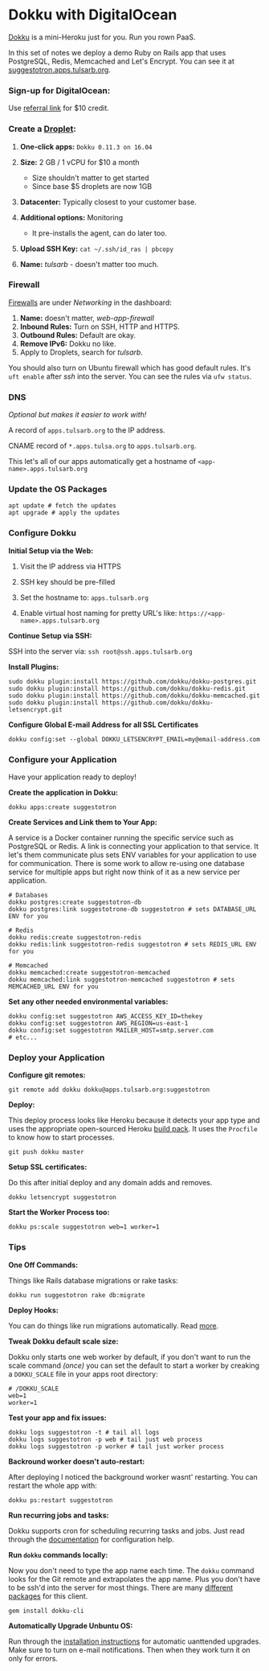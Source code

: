 # Dokku with DigitalOcean

[Dokku](http://dokku.viewdocs.io/dokku/) is a mini-Heroku just for you. Run you rown PaaS.

In this set of notes we deploy a demo Ruby on Rails app that uses PostgreSQL, Redis, Memcached and Let's Encrypt. You can see it at [suggestotron.apps.tulsarb.org](https://suggestotron.apps.tulsarb.org/).

### Sign-up for DigitalOcean:

Use [referral link](https://m.do.co/c/8f0f950f85db) for $10 credit.

### Create a [Droplet](https://cloud.digitalocean.com/droplets):

1. **One-click apps:** `Dokku 0.11.3 on 16.04`

2. **Size:** 2 GB / 1 vCPU for $10 a month
   * Size shouldn't matter to get started
   * Since base $5 droplets are now 1GB
3. **Datacenter:** Typically closest to your customer base.
4. **Additional options:** Monitoring
   * It pre-installs the agent, can do later too.
5. **Upload SSH Key:** `cat ~/.ssh/id_ras | pbcopy`
6. **Name:** *tulsarb* - doesn't matter too much.

### Firewall

[Firewalls](https://cloud.digitalocean.com/networking/firewalls) are under *Networking* in the dashboard:

1. **Name:** doesn't matter, _web-app-firewall_
2. **Inbound Rules:** Turn on SSH, HTTP and HTTPS.
3. **Outbound Rules:** Default are okay.
4. **Remove IPv6:** Dokku no like.
5. Apply to Droplets, search for *tulsarb*.

You should also turn on Ubuntu firewall which has good default rules. It's `uft enable` after _ssh_ into the server. You can see the rules via `ufw status`.

### DNS

*Optional but makes it easier to work with!*

A record of `apps.tulsarb.org` to the IP address.

CNAME record of `*.apps.tulsa.org` to `apps.tulsarb.org`.

This let's all of our apps automatically get a hostname of `<app-name>.apps.tulsarb.org`

### Update the OS Packages

``` shell
apt update # fetch the updates
apt upgrade # apply the updates
```

### Configure Dokku

**Initial Setup via the Web:**

1. Visit the IP address via HTTPS

2. SSH key should be pre-filled

3. Set the hostname to: `apps.tulsarb.org`

4. Enable virtual host naming for pretty URL's like: `https://<app-name>.apps.tulsarb.org`

**Continue Setup via SSH:**

SSH into the server via: `ssh root@ssh.apps.tulsarb.org`

**Install Plugins:**

``` shell
sudo dokku plugin:install https://github.com/dokku/dokku-postgres.git
sudo dokku plugin:install https://github.com/dokku/dokku-redis.git
sudo dokku plugin:install https://github.com/dokku/dokku-memcached.git
sudo dokku plugin:install https://github.com/dokku/dokku-letsencrypt.git
```

**Configure Global E-mail Address for all SSL Certificates**
```shell
dokku config:set --global DOKKU_LETSENCRYPT_EMAIL=my@email-address.com
```

### Configure your Application

Have your application ready to deploy!

**Create the application in Dokku:**

``` shell
dokku apps:create suggestotron
```

**Create Services and Link them to Your App:**

A service is a Docker container running the specific service such as PostgreSQL or Redis. A link is connecting your application to that service. It let's them communicate plus sets ENV variables for your application to use for communication. There is some work to allow re-using one database service for multiple apps but right now think of it as a new service per application.

``` shell
# Databases
dokku postgres:create suggestotron-db
dokku postgres:link suggestotrone-db suggestotron # sets DATABASE_URL ENV for you
```

``` shell
# Redis
dokku redis:create suggestotron-redis
dokku redis:link suggestotron-redis suggestotron # sets REDIS_URL ENV for you
```

``` shell
# Memcached
dokku memcached:create suggestotron-memcached
dokku memcached:link suggestotron-memcached suggestotron # sets MEMCACHED_URL ENV for you
```

**Set any other needed environmental variables:**

```shell
dokku config:set suggestotron AWS_ACCESS_KEY_ID=thekey
dokku config:set suggestotron AWS_REGION=us-east-1
dokku config:set suggestotron MAILER_HOST=smtp.server.com
# etc...
```

### Deploy your Application

**Configure git remotes:**

``` shell
git remote add dokku dokku@apps.tulsarb.org:suggestotron
```
**Deploy:**

This deploy process looks like Heroku because it detects your app type and uses the appropriate open-sourced Heroku [build pack](https://devcenter.heroku.com/articles/buildpacks). It uses the `Procfile` to know how to start processes.

``` shell
git push dokku master
```

**Setup SSL certificates:**

Do this after initial deploy and any domain adds and removes.

``` shell
dokku letsencrypt suggestotron
```

**Start the Worker Process too:**

``` shell
dokku ps:scale suggestotron web=1 worker=1
```

### Tips

**One Off Commands:**

Things like Rails database migrations or rake tasks:

``` shell
dokku run suggestotron rake db:migrate
```

**Deploy Hooks:**

You can do things like run migrations automatically. Read [more](http://dokku.viewdocs.io/dokku/advanced-usage/deployment-tasks/).

**Tweak Dokku default scale size:**

Dokku only starts one web worker by default, if you don't want to run the scale command _(once)_ you can set the default to start a worker by creaking a `DOKKU_SCALE` file in your apps root directory:

```shell
# /DOKKU_SCALE
web=1
worker=1
```

**Test your app and fix issues:**

``` shell
dokku logs suggestotron -t # tail all logs
dokku logs suggestotron -p web # tail just web process
dokku logs suggestotron -p worker # tail just worker process
```

**Backround worker doesn't auto-restart:**

After deploying I noticed the background worker wasnt' restarting. You can restart the whole app with:

``` shell
dokku ps:restart suggestotron
```

**Run recurring jobs and tasks:**

Dokku supports cron for scheduling recurring tasks and jobs. Just read through the [documentation](http://dokku.viewdocs.io/dokku/deployment/one-off-processes/#general-cron-recommendations) for configuration help.

**Run `dokku` commands locally:**

Now you don't need to type the app name each time. The `dokku` command looks for the Git remote and extrapolates the app name. Plus you don't have to be ssh'd into the server for most things. There are many [different packages](https://github.com/dokku/dokku/blob/master/docs/community/clients.md) for this client.

``` shell
gem install dokku-cli
```

**Automatically Upgrade Unbuntu OS:**

Run through the [installation instructions](https://help.ubuntu.com/community/AutomaticSecurityUpdates#Using_the_.22unattended-upgrades.22_package) for automatic uanttended upgrades. Make sure to turn on e-mail notifications. Then when they work turn it on only for errors.